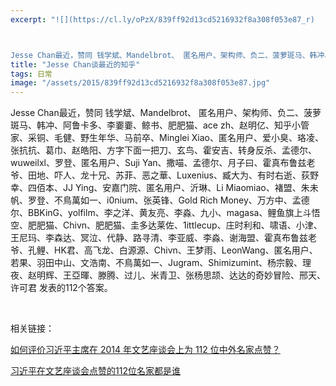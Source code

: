 ```yaml
---
excerpt: "![](https://cl.ly/oPzX/839ff92d13cd5216932f8a308f053e87_r)



Jesse Chan最近，赞同 钱学斌、Mandelbrot、 匿名用户、架构师、负二、菠萝斑马、韩冲、阿鲁卡多、李嫑嫑、鲸书、肥肥猫、ace zh、赵明亿、知乎小管家、采铜、毛健、野生年华、马前卒、Minglei Xiao、匿名用户、爱小臭、珞凌、张抗抗、葛巾、赵皓阳、方字下面一把刀、玄鸟、霍安吉、转身反杀、孟德尔、wuweilxl、罗登、匿名用户、Suji Yan、撒喵、孟德尔、月子曰、霍真布鲁兹老爷、田地、吓人、龙十兄、苏菲、恶之華、Luxenius、臧大为、有时右逝、荻野幸、四佰本、JJ Ying、安嘉门院、匿名用户、沂琳、Li Miaomiao、褚盟、朱未帆、罗登、不鳥萬如一、i0nium、张英锋、Gold Rich Money、万方中、孟德尔、BBKinG、yolfilm、李之洋、黄友亮、李淼、九小、magasa、鲤鱼旗上斗悟空、肥肥猫、Chivn、肥肥猫、圭多达莱佐、1ittlecup、庄时利和、啸语、小津、王尼玛、李森达、冥泣、代静、路寻清、李亚威、李淼、谢海盟、霍真布鲁兹老爷、孔鲤、HK君、高飞龙、白源源、Chivn、王梦雨、LeonWang、匿名用户、若果、羽田中山、文浩南、不鳥萬如一、Jugram、Shimizumint、杨宗毅、理夜、赵明辉、王亞暉、滕腾、过儿、米青卫、张杨思颉、达达的奇妙冒险、邢天、许可君 发表的112个答案。"
title: "Jesse Chan谈最近的知乎"
tags: 日常
image: "/assets/2015/839ff92d13cd5216932f8a308f053e87.jpg"
---
```


Jesse Chan最近，赞同 钱学斌、Mandelbrot、 匿名用户、架构师、负二、菠萝斑马、韩冲、阿鲁卡多、李嫑嫑、鲸书、肥肥猫、ace zh、赵明亿、知乎小管家、采铜、毛健、野生年华、马前卒、Minglei Xiao、匿名用户、爱小臭、珞凌、张抗抗、葛巾、赵皓阳、方字下面一把刀、玄鸟、霍安吉、转身反杀、孟德尔、wuweilxl、罗登、匿名用户、Suji Yan、撒喵、孟德尔、月子曰、霍真布鲁兹老爷、田地、吓人、龙十兄、苏菲、恶之華、Luxenius、臧大为、有时右逝、荻野幸、四佰本、JJ Ying、安嘉门院、匿名用户、沂琳、Li Miaomiao、褚盟、朱未帆、罗登、不鳥萬如一、i0nium、张英锋、Gold Rich Money、万方中、孟德尔、BBKinG、yolfilm、李之洋、黄友亮、李淼、九小、magasa、鲤鱼旗上斗悟空、肥肥猫、Chivn、肥肥猫、圭多达莱佐、1ittlecup、庄时利和、啸语、小津、王尼玛、李森达、冥泣、代静、路寻清、李亚威、李淼、谢海盟、霍真布鲁兹老爷、孔鲤、HK君、高飞龙、白源源、Chivn、王梦雨、LeonWang、匿名用户、若果、羽田中山、文浩南、不鳥萬如一、Jugram、Shimizumint、杨宗毅、理夜、赵明辉、王亞暉、滕腾、过儿、米青卫、张杨思颉、达达的奇妙冒险、邢天、许可君 发表的112个答案。

<br>

相关链接：

[如何评价习近平主席在 2014 年文艺座谈会上为 112 位中外名家点赞？](http://www.zhihu.com/question/36519478)

[习近平在文艺座谈会点赞的112位名家都是谁](http://news.sina.com.cn/c/2015-10-14/doc-ifxivsee8148761.shtml)

